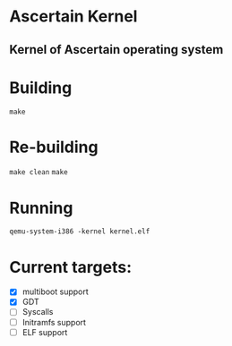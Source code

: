 # Ascertain Kernel
## Kernel of Ascertain operating system

# Building
```make```
# Re-building
```make clean```
```make```

# Running
```qemu-system-i386 -kernel kernel.elf```

# Current targets:
- [x] multiboot support
- [x] GDT
- [ ] Syscalls
- [ ] Initramfs support
- [ ] ELF support

